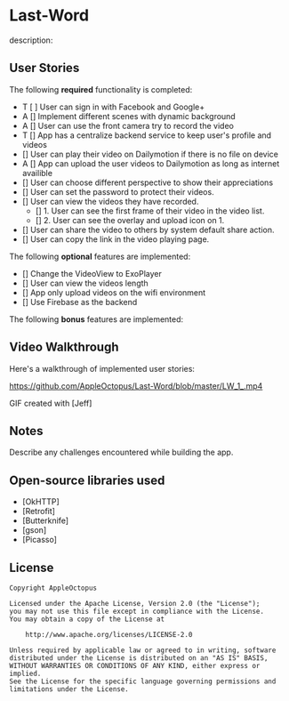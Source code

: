 # Last-Word

description: 

## User Stories

The following **required** functionality is completed:

* T [ ] User can sign in with Facebook and Google+ 
* A [] Implement different scenes with dynamic background
* A [] User can use the front camera try to record the video
* T [] App has a centralize backend service to keep user's profile and videos
* [] User can play their video on Dailymotion if there is no file on device
* A [] App can upload the user videos to Dailymotion as long as internet availible 
* [] User can choose different perspective to show their appreciations 
* [] User can set the password to protect their videos.
* [] User can view the videos they have recorded.
   * [] 1. User can see the first frame of their video in the video list.
   * [] 2. User can see the overlay and upload icon on 1.
* [] User can share the video to others by system default share action.
* [] User can copy the link in the video playing page.

The following **optional** features are implemented:

* [] Change the VideoView to ExoPlayer 
* [] User can view the videos length
* [] App only upload videos on the wifi environment
* [] Use Firebase as the backend

The following **bonus** features are implemented:



## Video Walkthrough

Here's a walkthrough of implemented user stories:

https://github.com/AppleOctopus/Last-Word/blob/master/LW_1_.mp4

GIF created with [Jeff]

## Notes

Describe any challenges encountered while building the app.

## Open-source libraries used

- [OkHTTP]
- [Retrofit]
- [Butterknife]
- [gson]
- [Picasso]

## License

    Copyright AppleOctopus

    Licensed under the Apache License, Version 2.0 (the "License");
    you may not use this file except in compliance with the License.
    You may obtain a copy of the License at

        http://www.apache.org/licenses/LICENSE-2.0

    Unless required by applicable law or agreed to in writing, software
    distributed under the License is distributed on an "AS IS" BASIS,
    WITHOUT WARRANTIES OR CONDITIONS OF ANY KIND, either express or implied.
    See the License for the specific language governing permissions and
    limitations under the License.
